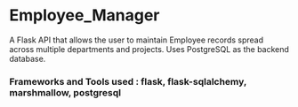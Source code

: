 # Employee_Manager
A Flask API that allows the user to maintain Employee records spread across multiple departments and projects.
Uses PostgreSQL as the backend database.

### Frameworks and Tools used : flask, flask-sqlalchemy, marshmallow, postgresql


